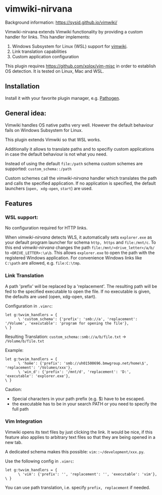 # vimwiki-nirvana

Background information: https://sysid.github.io/vimwiki/

Vimwiki-nirvana extends Vimwiki functionality by providing a custom handler for links. This handler implements:

1. Windows Subsystem for Linux (WSL) support for [vimwiki](https://github.com/vimwiki/vimwiki).
2. Link translation capabilities
3. Custom application configuration

This plugin requires https://github.com/xolox/vim-misc in order to establish
OS detection. It is tested on Linux, Mac and WSL.

## Installation
Install it with your favorite plugin manager, e.g. [Pathogen](https://github.com/tpope/vim-pathogen).

## General idea:
Vimwiki handles OS native paths very well. However the default behaviour 
fails on Windows Subsystem for Linux.

This plugin extends Vimwiki so that WSL works.

Additionally it allows to translate paths and to specifiy custom applications
in case the default behaviour is not what you need. 

Instead of using the default `file:/path` schema custom schemes are supported:
`custom_schema::/path`

Custom schemes call the *vimwiki-nirvana* handler which translates
the path and calls the specified application. If no application
is specified, the default launchers (`open, xdg-open`, `start`) are
used.

## Features
### WSL support:
No configuration required for HTTP links.

When *vimwiki-nirvana* detects WLS, it automatically sets `explorer.exe` as your
default program launcher for schema `http, https` and `file:/mnt/c`. To this
end *vimwiki-nirvana* changes the path `file:/mnt/<drive_letter>/a/b/` to
`<DRIVE_LETTER>:\a\b`. This allows `explorer.exe` to open the path with the registered Windows application.
For convenience Windows links like `C:\path` are allowed,
e.g. `file:C:\tmp`.

### Link Translation

A path 'prefix' will be replaced by a 'replacement'. The
resulting path will be fed to the specified executable to open the file.
If no executable is given, the defaults are used (open, xdg-open, start).

Configuration in `.vimrc`:
```vi
let g:twvim_handlers = {
      \ 'custom_schema': {'prefix': 'smb://a', 'replacement': '/Volume', 'executable': 'program for opening the file'},
\ }
```

Resulting Translation:
`custom_schema::smb://a/b/file.txt` -> `/Volume/b/file.txt`

Example:
```vi
let g:twvim_handlers = {
      \ 'home': {'prefix': 'smb://uh01500696.bmwgroup.net/home\$', 'replacement': '/Volumes/xxx'},
      \ 'win_d': {'prefix': '/mnt/d', 'replacement': 'D:', 'executable': 'explorer.exe'},
\ }
```

Caution:
- Special characters in your path prefix (e.g. $) have to be escaped.
- the executable has to be in your search PATH or you need to specify the full path

### Vim Integration

Vimwiki opens its text files by just clicking the link. It would be nice, if this
feature also applies to arbitrary text files so that they are being opened in a
new tab.

A dedicated schema makes this possible:
`vim::~/development/xxx.py`.

Use the following config in `.vimrc`:

```vi
let g:twvim_handlers = {
      \ 'vim': {'prefix': '', 'replacement': '', 'executable': 'vim'},
\ }
```

You can use path translation, i.e. specify `prefix, replacement` if needed.
